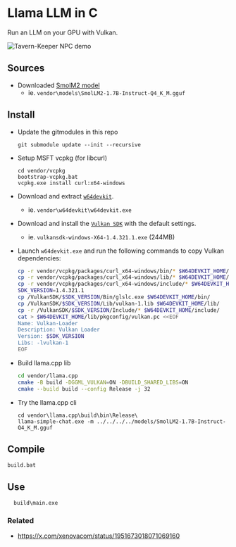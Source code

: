 # Llama LLM in C

Run an LLM on your GPU with Vulkan.

![Tavern-Keeper NPC demo](docs/video/demo.gif)

## Sources

- Downloaded [SmolM2 model](https://huggingface.co/bartowski/SmolLM2-1.7B-Instruct-GGUF/blob/main/SmolLM2-1.7B-Instruct-Q4_K_M.gguf)
  - ie. `vendor\models\SmolLM2-1.7B-Instruct-Q4_K_M.gguf`

## Install

- Update the gitmodules in this repo
  ```
  git submodule update --init --recursive
  ```

- Setup MSFT vcpkg (for libcurl)
  ```
  cd vendor/vcpkg
  bootstrap-vcpkg.bat
  vcpkg.exe install curl:x64-windows
  ```

- Download and extract [`w64devkit`](https://github.com/skeeto/w64devkit/releases).
  - ie. `vendor\w64devkit\w64devkit.exe`
- Download and install the [`Vulkan SDK`](https://vulkan.lunarg.com/sdk/home#windows) with the default settings.
  - ie. `vulkansdk-windows-X64-1.4.321.1.exe` (244MB)

- Launch `w64devkit.exe` and run the following commands to copy Vulkan dependencies:
  ```sh
  cp -r vendor/vcpkg/packages/curl_x64-windows/bin/* $W64DEVKIT_HOME/bin/
  cp -r vendor/vcpkg/packages/curl_x64-windows/lib/* $W64DEVKIT_HOME/lib/
  cp -r vendor/vcpkg/packages/curl_x64-windows/include/* $W64DEVKIT_HOME/include/
  SDK_VERSION=1.4.321.1
  cp /VulkanSDK/$SDK_VERSION/Bin/glslc.exe $W64DEVKIT_HOME/bin/
  cp /VulkanSDK/$SDK_VERSION/Lib/vulkan-1.lib $W64DEVKIT_HOME/lib/
  cp -r /VulkanSDK/$SDK_VERSION/Include/* $W64DEVKIT_HOME/include/
  cat > $W64DEVKIT_HOME/lib/pkgconfig/vulkan.pc <<EOF
  Name: Vulkan-Loader
  Description: Vulkan Loader
  Version: $SDK_VERSION
  Libs: -lvulkan-1
  EOF
  ```

- Build llama.cpp lib
  ```sh
  cd vendor/llama.cpp
  cmake -B build -DGGML_VULKAN=ON -DBUILD_SHARED_LIBS=ON
  cmake --build build --config Release -j 32
  ```

- Try the llama.cpp cli
  ```
  cd vendor\llama.cpp\build\bin\Release\
  llama-simple-chat.exe -m ../../../../models/SmolLM2-1.7B-Instruct-Q4_K_M.gguf
  ```

## Compile
  ```
  build.bat
  ```

## Use
```
  build\main.exe
```

### Related
- https://x.com/xenovacom/status/1951673018071069160
